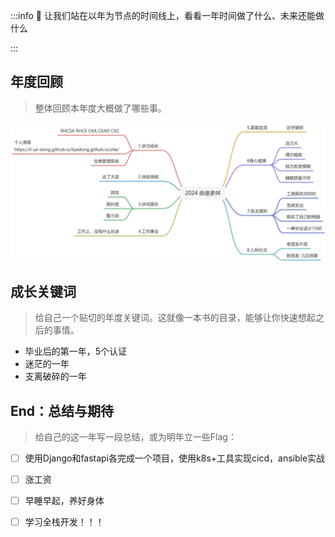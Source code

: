 :::info
📒   让我们站在以年为节点的时间线上，看看一年时间做了什么、未来还能做什么

:::

## 年度回顾
> 整体回顾本年度大概做了哪些事。
>

![画板](../images/1740532448417-e4b28b8c-9f48-42eb-9931-15629fe71693.jpeg)

## 成长关键词
> 给自己一个贴切的年度关键词。这就像一本书的目录，能够让你快速想起之后的事情。
>

+ 毕业后的第一年，5个认证
+ 迷茫的一年
+ 支离破碎的一年



## End：总结与期待
> 给自己的这一年写一段总结，或为明年立一些Flag：
>

- [ ] 使用Django和fastapi各完成一个项目，使用k8s+工具实现cicd，ansible实战
- [ ] 涨工资
- [ ] 早睡早起，养好身体
- [ ] 学习全栈开发！！！



